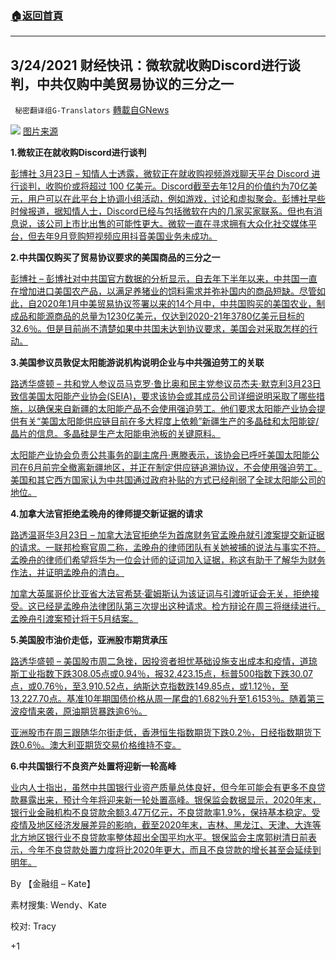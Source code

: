 ###  [:house:返回首頁](https://github.com/ourhimalayas/txt)
---

## 3/24/2021 财经快讯：微软就收购Discord进行谈判，中共仅购中美贸易协议的三分之一
` 秘密翻译组G-Translators` [轉載自GNews](https://gnews.org/zh-hans/1013054/)

![]()![](https://gnews.org/wp-content/uploads/2021/03/Picture1-116.jpg)
[图片来源](https://www.bloomberg.com/)

**1.微软正在就收购Discord进行谈判**

[彭博社 3月23日 – 知情人士透露，微软正在就收购视频游戏聊天平台 Discord 进行谈判，收购价或将超过 100 亿美元。Discord截至去年12月的价值约为70亿美元，用户可以在此平台上协调小组活动，例如游戏，讨论和虚拟聚会。彭博社早些时候报道，据知情人士，Discord已经与包括微软在内的几家买家联系。但也有消息说，该公司上市比出售的可能性更大。微软一直在寻求拥有大众化社交媒体平台，但去年9月竞购短视频应用抖音美国业务未成功。](https://www.reuters.com/article/us-discord-m-a-idUSKBN2BE320)

**2.中共国仅购买了贸易协议要求的美国商品的三分之一**

[彭博社 – 彭博社对中共国官方数据的分析显示，自去年下半年以来，中共国一直在增加进口美国农产品，以满足养猪业的饲料需求并弥补国内的商品短缺。尽管如此，自2020年1月中美贸易协议签署以来的14个月中，中共国购买的美国农业，制成品和能源商品的总量为1230亿美元，仅达到2020-21年3780亿美元目标的32.6％。但是目前尚不清楚如果中共国未达到协议要求，美国会对采取怎样的行动。](https://financialpost.com/pmn/business-pmn/china-has-bought-only-one-third-of-u-s-goods-required-by-trade-deal)

**3.美国参议员敦促太阳能游说机构说明企业与中共强迫劳工的关联**

[路透华盛顿 – 共和党人参议员马克罗·鲁比奥和民主党参议员杰夫·默克利3月23日致信美国太阳能产业协会(SEIA)，要求该协会或其成员公司详细说明采取了哪些措施，以确保来自新疆的太阳能产品不会使用强迫劳工。他们要求太阳能产业协会提供有关“美国太阳能供应链目前在多大程度上依赖”新疆生产的多晶硅和太阳能锭/晶片的信息。多晶硅是生产太阳能电池板的关键原料。](https://www.reuters.com/article/us-usa-china-xinjiang-solar-idUSKBN2BF2P5)

[太阳能产业协会负责公共事务的副主席丹·惠滕表示，该协会已呼吁美国太阳能公司在6月前完全撤离新疆地区，并正在制定供应链追溯协议，不会使用强迫劳工。美国和其它西方国家认为中共国通过政府补贴的方式已经削弱了全球太阳能公司的地位。](https://www.reuters.com/article/us-usa-china-xinjiang-solar-idUSKBN2BF2P5)

**4.加拿大法官拒绝孟晚舟的律师提交新证据的请求**

[路透温哥华3月23日 – 加拿大法官拒绝华为首席财务官孟晚舟就引渡案提交新证据的请求。一联邦检察官周二称，孟晚舟的律师团队有关她被捕的说法与事实不符。孟晚舟的律师们希望将华为一位会计师的证词加入证据，称这有助于了解华为财务作法，并证明孟晚舟的清白。](https://cn.reuters.com/article/usa-huawei-tech-canada-court-0323-tues-idCNKBS2BG03M)

[加拿大英属哥伦比亚省大法官希瑟·霍姆斯认为该证词与引渡听证会无关，拒绝接受。这已经是孟晚舟法律团队第三次提出这种请求。检方辩论在周三将继续进行。孟晚舟引渡案预计将于5月结案。](https://cn.reuters.com/article/usa-huawei-tech-canada-court-0323-tues-idCNKBS2BG03M)

**5.美国股市油价走低，亚洲股市期货承压**

[路透华盛顿 – 美国股市周二急挫，因投资者担忧基础设施支出成本和疫情，道琼斯工业指数下跌308.05点或0.94％，报32,423.15点，标普500指数下跌30.07点，或0.76％，至3,910.52点，纳斯达克指数跌149.85点，或1.12％，至13,227.70点。基准10年期国债价格从周一尾盘的1.682％升至1.6153％。随着第三波疫情来袭，原油期货暴跌逾6％。](https://jp.reuters.com/article/usa-stocks-idCNL4S2LL4BH)

[亚洲股市在周三跟随华尔街走低，香港恒生指数期货下跌0.2％，日经指数期货下跌0.6％。澳大利亚期货交易价格维持不变。](https://jp.reuters.com/article/usa-stocks-idCNL4S2LL4BH)

**6.中共国银行不良资产处置将迎新一轮高峰**

[业内人士指出，虽然中共国银行业资产质量总体良好，但今年可能会有更多不良贷款暴露出来，预计今年将迎来新一轮处置高峰。银保监会数据显示，2020年末，银行业金融机构不良贷款余额3.47万亿元，不良贷款率1.9%，保持基本稳定。受疫情及地区经济发展差异的影响，截至2020年末，吉林、黑龙江、天津、大连等北方地区银行业不良贷款率整体超出全国平均水平。银保监会主席郭树清日前表示，今年不良贷款处置力度将比2020年更大，而且不良贷款的增长甚至会延续到明年。](http://finance.ce.cn/bank12/scroll/202103/24/t20210324_36404763.shtml)

By 【金融组 – Kate】

素材搜集: Wendy、Kate

校对: Tracy

+1
